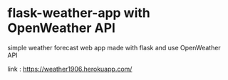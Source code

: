 # flask-weather-app with OpenWeather API
simple weather forecast web app made with flask and use OpenWeather API

link : https://weather1906.herokuapp.com/
